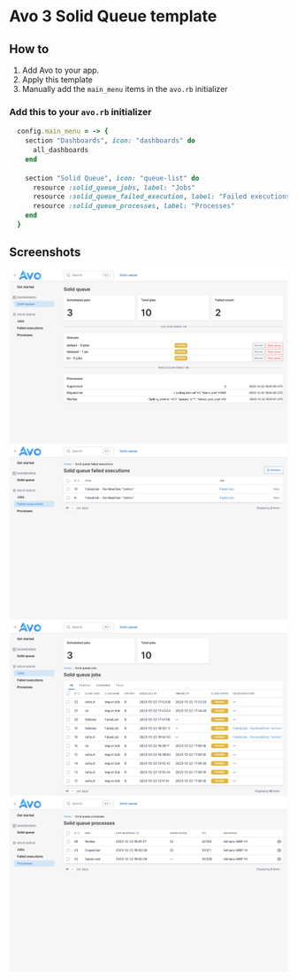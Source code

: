 # Avo 3 Solid Queue template

## How to

1. Add Avo to your app.
2. Apply this template
3. Manually add the `main_menu` items in the `avo.rb` initializer

### Add this to your `avo.rb` initializer

```ruby
  config.main_menu = -> {
    section "Dashboards", icon: "dashboards" do
      all_dashboards
    end

    section "Solid Queue", icon: "queue-list" do
      resource :solid_queue_jobs, label: "Jobs"
      resource :solid_queue_failed_execution, label: "Failed executions"
      resource :solid_queue_processes, label: "Processes"
    end
  }
```

## Screenshots

![](./screenshots/dashboard.png)
![](./screenshots/failed_executions.png)
![](./screenshots/jobs.png)
![](./screenshots/processes.png)

